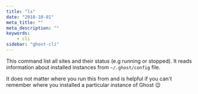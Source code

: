 ```yaml
---
title: "ls"
date: "2018-10-01"
meta_title: ""
meta_description: ""
keywords:
    - cli
sidebar: "ghost-cli"
---
```


This command list all sites and their status (e.g running or stopped).
It reads information about installed instances from `~/.ghost/config` file.

It does not matter where you run this from and is helpful if you can't remember where you installed a particular instance of Ghost :wink:
